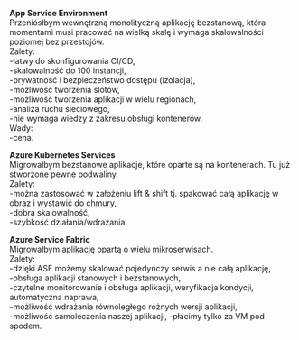 <b>App Service Environment</b><br/>
Przeniósłbym wewnętrzną monolityczną aplikację bezstanową, która momentami musi pracować na wielką skalę i wymaga skalowalności poziomej bez przestojów.<br/>
Zalety:<br/>
-łatwy do skonfigurowania CI/CD,<br/>
-skalowalność do 100 instancji,<br/>
-prywatność i bezpieczeństwo dostępu (izolacja),<br/>
-możliwość tworzenia slotów,<br/>
-możliwość tworzenia aplikacji w wielu regionach,<br/>
-analiza ruchu sieciowego,<br/>
-nie wymaga wiedzy z zakresu obsługi kontenerów.<br/>
Wady:<br/>
-cena.<br/>

<b>Azure Kubernetes Services</b><br/>
Migrowałbym bezstanowe aplikacje, które oparte są na kontenerach. Tu już stworzone pewne podwaliny.<br/>
Zalety:<br/>
-można zastosować w założeniu lift & shift tj. spakować całą aplikację w obraz i wystawić do chmury,<br/>
-dobra skalowalność,<br/>
-szybkość działania/wdrażania.<br/>

<b>Azure Service Fabric</b><br/>
Migrowałbym aplikację opartą o wielu mikroserwisach.<br/>
Zalety:<br/>
-dzięki ASF możemy skalować pojedynczy serwis a nie całą aplikację,<br/>
-obsługa aplikacji stanowych i bezstanowych,<br/>
-czytelne monitorowanie i obsługa aplikacji, weryfikacja kondycji, automatyczna naprawa,<br/>
-możliwość wdrażania równoległego różnych wersji aplikacji,<br/>
-możliwość samoleczenia naszej aplikacji,
-płacimy tylko za VM pod spodem.
